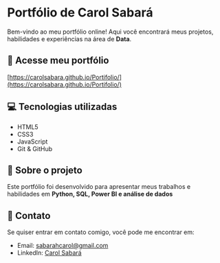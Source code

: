 # Portfólio de Carol Sabará

Bem-vindo ao meu portfólio online! Aqui você encontrará meus projetos, habilidades e experiências na área de **Data**.

## 🔗 Acesse meu portfólio
[https://carolsabara.github.io/Portifolio/](https://carolsabara.github.io/Portifolio/)

## 💻 Tecnologias utilizadas
- HTML5  
- CSS3  
- JavaScript  
- Git & GitHub  

## 📂 Sobre o projeto
Este portfólio foi desenvolvido para apresentar meus trabalhos e habilidades em **Python, SQL, Power BI e análise de dados**

## 📌 Contato
Se quiser entrar em contato comigo, você pode me encontrar em:  
- Email: sabarahcarol@gmail.com  
- LinkedIn: [Carol Sabará](https://www.linkedin.com/in/sabarah/)  


